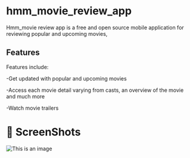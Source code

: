 # hmm_movie_review_app

Hmm_movie review app is a free and open source mobile application for reviewing popular and upcoming movies, 

## Features

Features include:

-Get updated with popular and upcoming movies

-Access each movie detail varying from casts, an overview of the movie and much more

-Watch movie trailers

# :camera_flash: ScreenShots

![This is an image](https://media.giphy.com/media/KnBS9agG32gNMF3cKK/giphy.gif)



